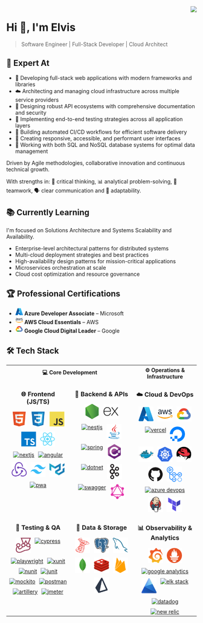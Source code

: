 <img align="right" src="https://visitor-badge.laobi.icu/badge?page_id=gisioraelvis.gisioraelvis">

# Hi 👋, I'm Elvis

> Software Engineer | Full-Stack Developer | Cloud Architect

## 🔧 Expert At

- 🚀 Developing full-stack web applications with modern frameworks and libraries
- ☁️ Architecting and managing cloud infrastructure across multiple service providers
- 🔌 Designing robust API ecosystems with comprehensive documentation and security
- 🧪 Implementing end-to-end testing strategies across all application layers
- 🔄 Building automated CI/CD workflows for efficient software delivery
- 📱 Creating responsive, accessible, and performant user interfaces
- 💾 Working with both SQL and NoSQL database systems for optimal data management

Driven by Agile methodologies, collaborative innovation and continuous technical growth.

With strengths in: 🧠 critical thinking, 📊 analytical problem-solving, 👥 teamwork, 🗣️ clear communication and 🔄 adaptability.

## 📚 Currently Learning

I'm focused on Solutions Architecture and Systems Scalability and Availability.

- Enterprise-level architectural patterns for distributed systems
- Multi-cloud deployment strategies and best practices
- High-availability design patterns for mission-critical applications
- Microservices orchestration at scale
- Cloud cost optimization and resource governance

## 🏆 Professional Certifications

- <img src="https://raw.githubusercontent.com/devicons/devicon/master/icons/azure/azure-original.svg" alt="azure" width="20" height="20"/> **Azure Developer Associate** – Microsoft
- <img src="https://raw.githubusercontent.com/devicons/devicon/master/icons/amazonwebservices/amazonwebservices-original-wordmark.svg" alt="aws" width="20" height="20"/> **AWS Cloud Essentials** – AWS
- <img src="https://raw.githubusercontent.com/devicons/devicon/master/icons/googlecloud/googlecloud-original.svg" alt="gcp" width="20" height="20"/> **Google Cloud Digital Leader** – Google

## 🛠️ Tech Stack

<table style="width:100%; table-layout:fixed">
  <tr>
    <th align="center" colspan="2">💻 Core Development</th>
    <th align="center">⚙️ Operations & Infrastructure</th>
  </tr>
  <tr>
    <td valign="top" width="33%">
      <h3 align="center">🌐 Frontend (JS/TS)</h3>
      <div align="center" style="display:flex; flex-wrap:wrap; justify-content:center; gap:10px">
        <!-- Web Foundations -->
        <a href="#" title="HTML5 - 90%"><img src="https://raw.githubusercontent.com/devicons/devicon/master/icons/html5/html5-original.svg" alt="html5" width="40" height="40"/></a>
        <a href="#" title="CSS3 - 85%"><img src="https://raw.githubusercontent.com/devicons/devicon/master/icons/css3/css3-original.svg" alt="css3" width="40" height="40"/></a>
        <a href="#" title="JavaScript - 90%"><img src="https://raw.githubusercontent.com/devicons/devicon/master/icons/javascript/javascript-original.svg" alt="javascript" width="40" height="40"/></a>
        <a href="#" title="TypeScript - 90%"><img src="https://raw.githubusercontent.com/devicons/devicon/master/icons/typescript/typescript-original.svg" alt="typescript" width="40" height="40"/></a>
        <a href="#" title="React - 90%"><img src="https://raw.githubusercontent.com/devicons/devicon/master/icons/react/react-original.svg" alt="react" width="40" height="40"/></a>
        <a href="#" title="Next.js - 85%"><img src="https://cdn.jsdelivr.net/gh/devicons/devicon@latest/icons/nextjs/nextjs-original.svg" alt="nextjs" width="40" height="40"/></a>
        <a href="#" title="Angular - 75%"><img src="https://cdn.jsdelivr.net/gh/devicons/devicon@latest/icons/angular/angular-original.svg" alt="angular" width="40" height="40"/></a>
        <a href="#" title="Redux - 85%"><img src="https://raw.githubusercontent.com/devicons/devicon/master/icons/redux/redux-original.svg" alt="redux" width="40" height="40"/></a>
        <a href="#" title="Tailwind CSS - 85%"><img src="https://raw.githubusercontent.com/devicons/devicon/master/icons/tailwindcss/tailwindcss-original.svg" alt="tailwindcss" width="40" height="40"/></a>
        <a href="#" title="Material UI - 80%"><img src="https://raw.githubusercontent.com/devicons/devicon/master/icons/materialui/materialui-original.svg" alt="materialui" width="40" height="40"/></a>
        <a href="#" title="PWA - 80%"><img src="https://raw.githubusercontent.com/webmaxru/progressive-web-apps-logo/master/pwalogo.svg" alt="pwa" width="40" height="40"/></a>
      </div>
    </td>
    <td valign="top" width="33%">
      <h3 align="center">🔌 Backend & APIs</h3>
      <div align="center" style="display:flex; flex-wrap:wrap; justify-content:center; gap:10px">
        <!-- JS/TS Ecosystem (Primary) -->
        <a href="#" title="Node.js - 90%"><img src="https://raw.githubusercontent.com/devicons/devicon/master/icons/nodejs/nodejs-original.svg" alt="nodejs" width="40" height="40"/></a>
        <a href="#" title="Express.js - 90%"><img src="https://raw.githubusercontent.com/devicons/devicon/master/icons/express/express-original.svg" alt="express" width="40" height="40"/></a>
        <a href="#" title="NestJS - 85%"><img src="https://cdn.jsdelivr.net/gh/devicons/devicon@latest/icons/nestjs/nestjs-original.svg" alt="nestjs" width="40" height="40"/></a>
        <!-- Java Ecosystem (Mid-level) -->
        <a href="#" title="Java - 75%"><img src="https://raw.githubusercontent.com/devicons/devicon/master/icons/java/java-original.svg" alt="java" width="40" height="40"/></a>
        <a href="#" title="Spring Boot - 70%"><img src="https://cdn.jsdelivr.net/gh/devicons/devicon@latest/icons/spring/spring-original.svg" alt="spring" width="40" height="40"/></a>
        <!-- .NET Ecosystem (Mid-level) -->
        <a href="#" title="C# - 75%"><img src="https://raw.githubusercontent.com/devicons/devicon/master/icons/csharp/csharp-original.svg" alt="csharp" width="40" height="40"/></a>
        <a href="#" title=".NET - 75%"><img src="https://cdn.jsdelivr.net/gh/devicons/devicon@latest/icons/dotnetcore/dotnetcore-original.svg" alt="dotnet" width="40" height="40"/></a>
        <!-- Messaging -->
        <a href="#" title="Kafka - 70%"><img src="https://raw.githubusercontent.com/devicons/devicon/master/icons/apachekafka/apachekafka-original.svg" alt="kafka" width="40" height="40"/></a>
        <!-- API Documentation -->
        <a href="#" title="Swagger/OpenAPI - 85%"><img src="https://static1.smartbear.co/swagger/media/assets/swagger_fav.png" alt="swagger" width="40" height="40"/></a>
        <a href="#" title="GraphQL - 65%"><img src="https://raw.githubusercontent.com/devicons/devicon/master/icons/graphql/graphql-plain.svg" alt="graphql" width="40" height="40"/></a>
      </div>
    </td>
    <td valign="top" width="33%">
      <h3 align="center">☁️ Cloud & DevOps</h3>
      <div align="center" style="display:flex; flex-wrap:wrap; justify-content:center; gap:10px">
        <!-- Cloud Platforms -->
        <a href="#" title="Azure - 85%"><img src="https://raw.githubusercontent.com/devicons/devicon/master/icons/azure/azure-original.svg" alt="azure" width="40" height="40"/></a>
        <a href="#" title="AWS - 80%"><img src="https://raw.githubusercontent.com/devicons/devicon/master/icons/amazonwebservices/amazonwebservices-original-wordmark.svg" alt="aws" width="40" height="40"/></a>
        <a href="#" title="GCP - 75%"><img src="https://raw.githubusercontent.com/devicons/devicon/master/icons/googlecloud/googlecloud-original.svg" alt="gcp" width="40" height="40"/></a>
        <a href="#" title="Vercel - 80%"><img src="https://cdn.worldvectorlogo.com/logos/vercel.svg" alt="vercel" width="40" height="40"/></a>
        <a href="#" title="Digital Ocean - 90%"><img src="https://raw.githubusercontent.com/devicons/devicon/master/icons/digitalocean/digitalocean-original.svg" alt="digital ocean" width="40" height="40"/></a>
        <!-- Containerization -->
        <a href="#" title="Docker - 85%"><img src="https://raw.githubusercontent.com/devicons/devicon/master/icons/docker/docker-original.svg" alt="docker" width="40" height="40"/></a>
        <a href="#" title="Kubernetes - 70%"><img src="https://raw.githubusercontent.com/devicons/devicon/master/icons/kubernetes/kubernetes-plain.svg" alt="kubernetes" width="40" height="40"/></a>
        <a href="#" title="OpenShift - 65%"><img src="https://raw.githubusercontent.com/devicons/devicon/master/icons/redhat/redhat-original.svg" alt="openshift" width="40" height="40"/></a>
        <!-- CI/CD -->
        <a href="#" title="GitHub - 90%"><img src="https://raw.githubusercontent.com/devicons/devicon/master/icons/github/github-original.svg" alt="github" width="40" height="40"/></a>
        <a href="#" title="GitHub Actions - 85%"><img src="https://raw.githubusercontent.com/devicons/devicon/master/icons/githubactions/githubactions-original.svg" alt="github actions" width="40" height="40"/></a>
        <a href="#" title="Azure DevOps - 80%"><img src="https://cdn.jsdelivr.net/gh/devicons/devicon@latest/icons/azuredevops/azuredevops-original.svg" alt="azure devops" width="40" height="40"/></a>
        <a href="#" title="Jenkins - 75%"><img src="https://raw.githubusercontent.com/devicons/devicon/master/icons/jenkins/jenkins-original.svg" alt="jenkins" width="40" height="40"/></a>
        <a href="#" title="Terraform - 75%"><img src="https://raw.githubusercontent.com/devicons/devicon/master/icons/terraform/terraform-original.svg" alt="terraform" width="40" height="40"/></a>
      </div>
    </td>
  </tr>
  <tr>
    <td valign="top" width="33%">
      <h3 align="center">🧪 Testing & QA</h3>
      <div align="center" style="display:flex; flex-wrap:wrap; justify-content:center; gap:10px">
        <!-- JavaScript Testing (Primary) -->
        <a href="#" title="Jest - 85%"><img src="https://raw.githubusercontent.com/devicons/devicon/master/icons/jest/jest-plain.svg" alt="jest" width="40" height="40"/></a>
        <a href="#" title="Cypress - 80%"><img src="https://raw.githubusercontent.com/cypress-io/cypress-icons/master/src/logo/cypress-io-logo-round.svg" alt="cypress" width="40" height="40"/></a>
        <a href="#" title="Playwright - 80%"><img src="https://playwright.dev/img/playwright-logo.svg" alt="playwright" width="40" height="40"/></a>
        <!-- .NET Testing (Mid-level) -->
        <a href="#" title="xUnit - 75%"><img src="https://avatars.githubusercontent.com/u/2092016?s=200&v=4" alt="xunit" width="40" height="40"/></a>
        <a href="#" title="NUnit - 75%"><img src="https://www.nuget.org/profiles/nunit/avatar?imageSize=512" alt="nunit" width="40" height="40"/></a>
        <!-- Java Testing (Mid-level) -->
        <a href="#" title="JUnit - 75%"><img src="https://avatars.githubusercontent.com/u/874086?s=200&v=4" alt="junit" width="40" height="40"/></a>
        <a href="#" title="Mockito - 70%"><img src="https://raw.githubusercontent.com/mockito/mockito.github.io/master/img/logo.png" alt="mockito" width="40" height="40"/></a>
        <!-- API Testing -->
        <a href="#" title="Postman - 90%"><img src="https://www.vectorlogo.zone/logos/getpostman/getpostman-icon.svg" alt="postman" width="40" height="40"/></a>
        <!-- Performance Testing -->
        <a href="#" title="Artillery - 75%"><img src="https://avatars.githubusercontent.com/u/12608521" alt="artillery" width="40" height="40"/></a>
        <a href="#" title="JMeter - 65%"><img src="https://jmeter.apache.org/images/jmeter_square.svg" alt="jmeter" width="40" height="40"/></a>
      </div>
    </td>
    <td valign="top" width="33%">
      <h3 align="center">💾 Data & Storage</h3>
      <div align="center" style="display:flex; flex-wrap:wrap; justify-content:center; gap:10px">
        <!-- SQL -->
        <a href="#" title="Microsoft SQL Server - 80%"><img src="https://raw.githubusercontent.com/devicons/devicon/master/icons/microsoftsqlserver/microsoftsqlserver-plain.svg" alt="mssql" width="40" height="40"/></a>
        <a href="#" title="PostgreSQL - 80%"><img src="https://raw.githubusercontent.com/devicons/devicon/master/icons/postgresql/postgresql-original.svg" alt="postgresql" width="40" height="40"/></a>
        <a href="#" title="MySQL - 85%"><img src="https://raw.githubusercontent.com/devicons/devicon/master/icons/mysql/mysql-original.svg" alt="mysql" width="40" height="40"/></a>
        <!-- NoSQL -->
        <a href="#" title="MongoDB - 85%"><img src="https://raw.githubusercontent.com/devicons/devicon/master/icons/mongodb/mongodb-original.svg" alt="mongodb" width="40" height="40"/></a>
        <a href="#" title="Redis - 75%"><img src="https://raw.githubusercontent.com/devicons/devicon/master/icons/redis/redis-original.svg" alt="redis" width="40" height="40"/></a>
        <!-- Hosting & BaaS -->
        <a href="#" title="Firebase - 80%"><img src="https://raw.githubusercontent.com/devicons/devicon/master/icons/firebase/firebase-plain.svg" alt="firebase" width="40" height="40"/></a>
        <!-- ORM/Data Access -->
        <a href="#" title="Prisma - 80%"><img src="https://raw.githubusercontent.com/devicons/devicon/master/icons/prisma/prisma-original.svg" alt="prisma" width="40" height="40"/></a>
      </div>
    </td>
    <td valign="top" width="33%">
      <h3 align="center">📊 Observability & Analytics</h3>
      <div align="center" style="display:flex; flex-wrap:wrap; justify-content:center; gap:10px">
        <!-- Monitoring -->
        <a href="#" title="Grafana - 75%"><img src="https://raw.githubusercontent.com/devicons/devicon/master/icons/grafana/grafana-original.svg" alt="grafana" width="40" height="40"/></a>
        <a href="#" title="Prometheus - 70%"><img src="https://raw.githubusercontent.com/devicons/devicon/master/icons/prometheus/prometheus-original.svg" alt="prometheus" width="40" height="40"/></a>
        <!-- Analytics -->
        <a href="#" title="Google Analytics - 80%"><img src="https://www.vectorlogo.zone/logos/google_analytics/google_analytics-icon.svg" alt="google analytics" width="40" height="40"/></a>
        <a href="#" title="Microsoft Clarity - 75%"><img src="https://raw.githubusercontent.com/gisioraelvis/gisioraelvis/refs/heads/v1/assets/images/tech/microsoft-clarity.jpg" alt="microsoft clarity" width="40" height="40"/></a>
        <!-- Logging -->
        <a href="#" title="ELK Stack - 65%"><img src="https://www.vectorlogo.zone/logos/elastic/elastic-icon.svg" alt="elk stack" width="40" height="40"/></a>
        <a href="#" title="Datadog - 60%"><img src="https://imgix.datadoghq.com/img/dd_logo_70x75.png" alt="datadog" width="40" height="40"/></a>
        <!-- APM -->
        <a href="#" title="New Relic - 60%"><img src="https://newrelic.com/themes/custom/erno/assets/mediakit/new_relic_logo_vertical.svg" alt="new relic" width="40" height="40"/></a>
      </div>
    </td>
  </tr>
</table>
